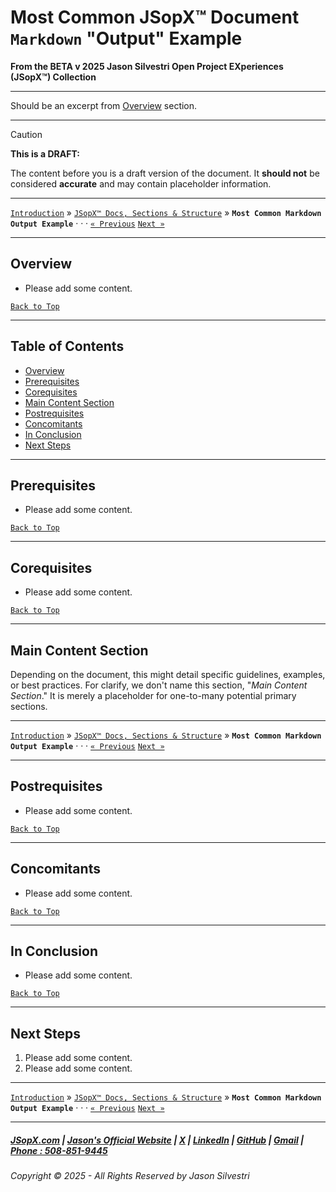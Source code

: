 # Most Common JSopX™ Document `Markdown` "Output" Example



**From the ﻿BETA v 2025 Jason Silvestri Open Project EXperiences (JSopX™) Collection**

---


Should be an excerpt from [Overview](#overview) section. 

---

> [!CAUTION]
> **This is a DRAFT:**
> 
> The content before you is a draft version of the document. It **should not** be considered **accurate** and may contain placeholder information.
>

<!-- START of Common Top Document Breadcrumb -->

---

[`Introduction`](./ReadMe.md) » [`JSopX™ Docs, Sections & Structure`](./JSopxDocumentationSectionsandStructure.md) » **`Most Common Markdown Output Example`**  · · · [`« Previous`](./JSopxDocsMostCommonMarkdown.md) [`Next »`](./JSopxDocsMostCommonMarkdown.md)

---

<!-- END of Common Top Document Breadcrumb -->

## **Overview**

- Please add some content. 

[`Back to Top`](#table-of-contents)

---

## Table of Contents

- [Overview](#overview)
- [Prerequisites](#prerequisites)
- [Corequisites](#corequisites)
- [Main Content Section](#main-content-section)
- [Postrequisites](#postrequisites)
- [Concomitants](#concomitants)
- [In Conclusion](#in-conclusion)
- [Next Steps](#next-steps)

---

## **Prerequisites**

- Please add some content. 

[`Back to Top`](#table-of-contents)

---

## **Corequisites**

- Please add some content. 

[`Back to Top`](#table-of-contents)

---

## **Main Content Section**

Depending on the document, this might detail specific guidelines, examples, or best practices. For clarify, we don't name this section, "_Main Content Section_." It is merely a placeholder for one-to-many potential primary sections.

<!-- START of custom Main Document Breadcrumb -->

---

[`Introduction`](./ReadMe.md) » [`JSopX™ Docs, Sections & Structure`](./JSopxDocumentationSectionsandStructure.md) » **`Most Common Markdown Output Example`**  · · · [`« Previous`](./JSopxDocsMostCommonMarkdown.md) [`Next »`](./JSopxDocsMostCommonMarkdown.md)

---

<!-- END of Common Top Document Breadcrumb -->



## **Postrequisites**

- Please add some content. 

[`Back to Top`](#table-of-contents)

---

## **Concomitants**

- Please add some content. 

[`Back to Top`](#table-of-contents)

---

## **In Conclusion**

- Please add some content. 

[`Back to Top`](#table-of-contents)

---

## **Next Steps**

1. Please add some content. 
2. Please add some content. 


<!-- START of Common Bottom Document Breadcrumb -->

---

[`Introduction`](./ReadMe.md) » [`JSopX™ Docs, Sections & Structure`](./JSopxDocumentationSectionsandStructure.md) » **`Most Common Markdown Output Example`**  · · · [`« Previous`](./JSopxDocsMostCommonMarkdown.md) [`Next »`](./JSopxDocsMostCommonMarkdown.md)

---

<!-- END of Common Bottom Document Breadcrumb -->


<!-- START of Document Footer -->

##### [JSopX.com](https://www.jsopx.com/) | [Jason's Official Website](https://www.jsilvestri.com/) | [X](https://www.x.com/JasonSilvestri) | [LinkedIn](http://www.linkedin.com/in/JasonSilvestri) | [GitHub](https://github.com/JasonSilvestri) | [Gmail](mailto:therealjasonsilvestri@gmail.com) | [Phone : 508-851-9445](phoneto:508-851-9445)

###### Copyright © 2025 - All Rights Reserved by Jason Silvestri

<!-- END of Document Footer -->